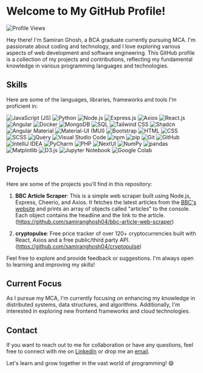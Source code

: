 <!--
**samiranghosh04/samiranghosh04** is a ✨ _special_ ✨ repository because its `README.md` (this file) appears on your GitHub profile.

Here are some ideas to get you started:

- 🔭 I’m currently working on ...
- 🌱 I’m currently learning ...
- 👯 I’m looking to collaborate on ...
- 🤔 I’m looking for help with ...
- 💬 Ask me about ...
- 📫 How to reach me: ...
- 😄 Pronouns: ...
- ⚡ Fun fact: ...
-->
# Welcome to My GitHub Profile!

![Profile Views](https://komarev.com/ghpvc/?username=samiranghosh04) <br>

Hey there! I'm Samiran Ghosh, a BCA graduate currently pursuing MCA. I'm passionate about coding and technology, and I love exploring various aspects of web development and software engineering. This GitHub profile is a collection of my projects and contributions, reflecting my fundamental knowledge in various programming languages and technologies.

<!--
**GitHub Stats**<br><br>
![Samiran's GitHub stats](https://github-readme-stats.vercel.app/api?username=samiranghosh04&show_icons=true&theme=radical)
-->

## Skills

Here are some of the languages, libraries, frameworks and tools I'm proficient in:

![JavaScript (JS)](https://img.shields.io/badge/JavaScript-F7DF1E?style=for-the-badge&logo=javascript&logoColor=black)
![Python](https://img.shields.io/badge/Python-3776AB?style=for-the-badge&logo=python&logoColor=white)
![Node.js](https://img.shields.io/badge/Node.js-339933?style=for-the-badge&logo=node.js&logoColor=white)
![Express.js](https://img.shields.io/badge/Express.js-000000?style=for-the-badge&logo=express&logoColor=white)
![Axios](https://img.shields.io/badge/Axios-5A4FDB?style=for-the-badge&logo=axios&logoColor=white)
![React.js](https://img.shields.io/badge/React.js-61DAFB?style=for-the-badge&logo=react&logoColor=black)
![Angular](https://img.shields.io/badge/Angular-DD0031?style=for-the-badge&logo=angular&logoColor=white)
![Docker](https://img.shields.io/badge/Docker-2496ED?style=for-the-badge&logo=docker&logoColor=white)
![MongoDB](https://img.shields.io/badge/MongoDB-47A248?style=for-the-badge&logo=mongodb&logoColor=white)
![SQL](https://img.shields.io/badge/SQL-CC2927?style=for-the-badge&logo=postgresql&logoColor=white)
![Tailwind CSS](https://img.shields.io/badge/Tailwind_CSS-38B2AC?style=for-the-badge&logo=tailwind-css&logoColor=white)
![Shadcn](https://img.shields.io/badge/Shadcn-2F3136?style=for-the-badge&logoColor=white)
![Angular Material](https://img.shields.io/badge/Angular_Material-EF7D37?style=for-the-badge&logo=angularjs&logoColor=white)
![Material-UI (MUI)](https://img.shields.io/badge/Material--UI-0081CB?style=for-the-badge&logo=material-ui&logoColor=white)
![Bootstrap](https://img.shields.io/badge/Bootstrap-7952B3?style=for-the-badge&logo=bootstrap&logoColor=white)
![HTML](https://img.shields.io/badge/HTML-E34F26?style=for-the-badge&logo=html5&logoColor=white)
![CSS](https://img.shields.io/badge/CSS-1572B6?style=for-the-badge&logo=css3&logoColor=white)
![SCSS](https://img.shields.io/badge/SCSS-CC6699?style=for-the-badge&logo=sass&logoColor=white)
![jQuery](https://img.shields.io/badge/jQuery-0769AD?style=for-the-badge&logo=jquery&logoColor=white)
![Visual Studio Code](https://img.shields.io/badge/Visual_Studio_Code-007ACC?style=for-the-badge&logo=visual-studio-code&logoColor=white)
![npm](https://img.shields.io/badge/npm-CB3837?style=for-the-badge&logo=npm&logoColor=white)
![pip](https://img.shields.io/badge/pip-3776AB?style=for-the-badge&logo=pypi&logoColor=white)
![Git](https://img.shields.io/badge/Git-F05032?style=for-the-badge&logo=git&logoColor=white)
![GitHub](https://img.shields.io/badge/GitHub-181717?style=for-the-badge&logo=github&logoColor=white)
![IntelliJ IDEA](https://img.shields.io/badge/IntelliJ_IDEA-000000?style=for-the-badge&logo=intellij-idea&logoColor=white)
![PyCharm](https://img.shields.io/badge/PyCharm-000000?style=for-the-badge&logo=pycharm&logoColor=white)
![PHP](https://img.shields.io/badge/PHP-777BB4?style=for-the-badge&logo=php&logoColor=white)
![NextUI](https://img.shields.io/badge/NextUI-FF5733?style=for-the-badge)
![NumPy](https://img.shields.io/badge/NumPy-013243?style=for-the-badge&logo=numpy&logoColor=white)
![pandas](https://img.shields.io/badge/pandas-150458?style=for-the-badge&logo=pandas&logoColor=white)
![Matplotlib](https://img.shields.io/badge/Matplotlib-3776AB?style=for-the-badge&logo=matplotlib&logoColor=white)
![D3.js](https://img.shields.io/badge/D3.js-F9A03C?style=for-the-badge&logo=d3.js&logoColor=white)
![Jupyter Notebook](https://img.shields.io/badge/Jupyter_Notebook-F37626?style=for-the-badge&logo=jupyter&logoColor=white)
![Google Colab](https://img.shields.io/badge/Google_Colab-F9AB00?style=for-the-badge&logo=googlecolab&logoColor=white)
<!--![Eclipse IDE](https://img.shields.io/badge/Eclipse_IDE-2C2255?style=for-the-badge&logo=eclipseide&logoColor=white)
![Helmet.js](https://img.shields.io/badge/Helmet.js-0E83CD?style=for-the-badge&logo=helmet&logoColor=white)-->






## Projects

Here are some of the projects you'll find in this repository:

1. **BBC Article Scraper**: This is a simple web scraper built using Node.js, Express, Cheerio, and Axios. It fetches the latest articles from the [BBC's website](https://www.bbc.com/) and prints an array of objects called "articles" to the console. Each object contains the headline and the link to the article. (https://github.com/samiranghosh04/bbc-article-web-scraper)

2. **cryptopulse**: Free price tracker of over 120+ cryptocurrencies built with React, Axios and a free public/third party API. (https://github.com/samiranghosh04/cryptopulse)

Feel free to explore and provide feedback or suggestions. I'm always open to learning and improving my skills!

## Current Focus

As I pursue my MCA, I'm currently focusing on enhancing my knowledge in distributed systems, data structures, and algorithms. Additionally, I'm interested in exploring new frontend frameworks and cloud technologies.

## Contact

If you want to reach out to me for collaboration or have any questions, feel free to connect with me on  [LinkedIn](https://www.linkedin.com/in/samiranghosh04) or drop me an [email](samiranghoshofficial04@gmail.com).

Let's learn and grow together in the vast world of programming! 😄
